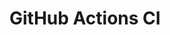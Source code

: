 # GitHub Actions CI



















































































































































































